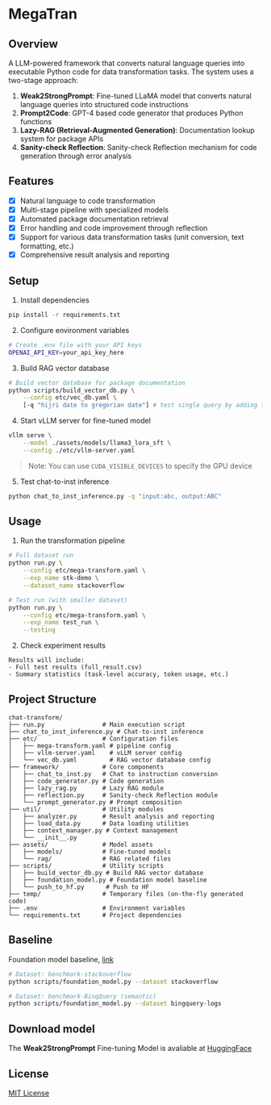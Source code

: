 # MegaTran

## Overview
A LLM-powered framework that converts natural language queries into executable Python code for data transformation tasks. The system uses a two-stage approach:

1. **Weak2StrongPrompt**: Fine-tuned LLaMA model that converts natural language queries into structured code instructions
2. **Prompt2Code**: GPT-4 based code generator that produces Python functions
3. **Lazy-RAG (Retrieval-Augmented Generation)**: Documentation lookup system for package APIs
4. **Sanity-check Reflection**: Sanity-check Reflection mechanism for code generation through error analysis

## Features
- [x] Natural language to code transformation
- [x] Multi-stage pipeline with specialized models
- [x] Automated package documentation retrieval
- [x] Error handling and code improvement through reflection
- [x] Support for various data transformation tasks (unit conversion, text formatting, etc.)
- [x] Comprehensive result analysis and reporting

## Setup

1. Install dependencies
```bash
pip install -r requirements.txt
```

2. Configure environment variables
```bash
# Create .env file with your API keys
OPENAI_API_KEY=your_api_key_here
```

3. Build RAG vector database
```bash
# Build vector database for package documentation
python scripts/build_vector_db.py \
    --config etc/vec_db.yaml \
    [-q "hijri date to gregorian date"] # test single query by adding this argument
```

4. Start vLLM server for fine-tuned model
```bash
vllm serve \
    --model ./assets/models/llama3_lora_sft \
    --config ./etc/vllm-server.yaml
```
> Note: You can use `CUDA_VISIBLE_DEVICES` to specify the GPU device

5. Test chat-to-inst inference
```bash
python chat_to_inst_inference.py -q "input:abc, output:ABC"
```

## Usage

1. Run the transformation pipeline
```bash
# Full dataset run
python run.py \
    --config etc/mega-transform.yaml \
    --exp_name stk-demo \
    --dataset_name stackoverflow

# Test run (with smaller dataset)
python run.py \
    --config etc/mega-transform.yaml \
    --exp_name test_run \
    --testing
```

2. Check experiment results
```
Results will include:
- Full test results (full_result.csv)
- Summary statistics (task-level accuracy, token usage, etc.)
```

## Project Structure
```
chat-transform/
├── run.py                # Main execution script
├── chat_to_inst_inference.py # Chat-to-inst inference
├── etc/                  # Configuration files
│   ├── mega-transform.yaml # pipeline config
│   ├── vllm-server.yaml    # vLLM server config
│   └── vec_db.yaml         # RAG vector database config
├── framework/            # Core components
│   ├── chat_to_inst.py   # Chat to instruction conversion
│   ├── code_generator.py # Code generation
│   ├── lazy_rag.py       # Lazy RAG module
│   ├── reflection.py     # Sanity-check Reflection module
│   └── prompt_generator.py # Prompt composition
├── util/                 # Utility modules
│   ├── analyzer.py       # Result analysis and reporting
│   ├── load_data.py      # Data loading utilities
│   ├── context_manager.py # Context management
│   └── __init__.py
├── assets/               # Model assets
│   ├── models/           # Fine-tuned models
│   └── rag/              # RAG related files
├── scripts/              # Utility scripts
│   ├── build_vector_db.py # Build RAG vector database
│   ├── foundation_model.py # Foundation model baseline
│   └── push_to_hf.py      # Push to HF
├── temp/                 # Temporary files (on-the-fly generated code)
├── .env                  # Environment variables
└── requirements.txt      # Project dependencies
```


## Baseline
Foundation model baseline, [link](https://github.com/HazyResearch/fm_data_tasks/blob/main/notebooks/data_transformation_experiments.ipynb)
```bash
# Dataset: benchmark-stackoverflow
python scripts/foundation_model.py --dataset stackoverflow

# Dataset: benchmark-BinqQuery (semantic)
python scripts/foundation_model.py --dataset bingquery-logs
```

## Download model
The **Weak2StrongPrompt** Fine-tuning Model is avaliable at [HuggingFace](https://huggingface.co/Ti-ger/llama3_lora_dt_chat)

## License
[MIT License](LICENSE)
